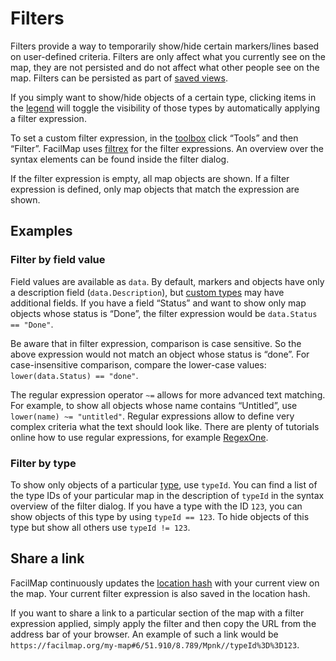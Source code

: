 # Filters

Filters provide a way to temporarily show/hide certain markers/lines based on user-defined criteria. Filters are only affect what you currently see on the map, they are not persisted and do not affect what other people see on the map. Filters can be persisted as part of [saved views](../views/).

If you simply want to show/hide objects of a certain type, clicking items in the [legend](../legend/) will toggle the visibility of those types by automatically applying a filter expression.

To set a custom filter expression, in the [toolbox](../ui/#toolbox) click “Tools” and then “Filter”. FacilMap uses [filtrex](https://github.com/m93a/filtrex) for the filter expressions. An overview over the syntax elements can be found inside the filter dialog.

If the filter expression is empty, all map objects are shown. If a filter expression is defined, only map objects that match the expression are shown.

## Examples

### Filter by field value

Field values are available as `data`. By default, markers and objects have only a description field (`data.Description`), but [custom types](../types/) may have additional fields. If you have a field “Status” and want to show only map objects whose status is “Done”, the filter expression would be `data.Status == "Done"`.

Be aware that in filter expression, comparison is case sensitive. So the above expression would not match an object whose status is “done”. For case-insensitive comparison, compare the lower-case values: `lower(data.Status) == "done"`.

The regular expression operator `~=` allows for more advanced text matching. For example, to show all objects whose name contains “Untitled”, use `lower(name) ~= "untitled"`. Regular expressions allow to define very complex criteria what the text should look like. There are plenty of tutorials online how to use regular expressions, for example [RegexOne](https://regexone.com/).

### Filter by type

To show only objects of a particular [type](../types/), use `typeId`. You can find a list of the type IDs of your particular map in the description of `typeId` in the syntax overview of the filter dialog. If you have a type with the ID `123`, you can show objects of this type by using `typeId == 123`. To hide objects of this type but show all others use `typeId != 123`.

## Share a link

FacilMap continuously updates the [location hash](../hash/) with your current view on the map. Your current filter expression is also saved in the location hash.

If you want to share a link to a particular section of the map with a filter expression applied, simply apply the filter and then copy the URL from the address bar of your browser. An example of such a link would be `https://facilmap.org/my-map#6/51.910/8.789/Mpnk//typeId%3D%3D123`.
